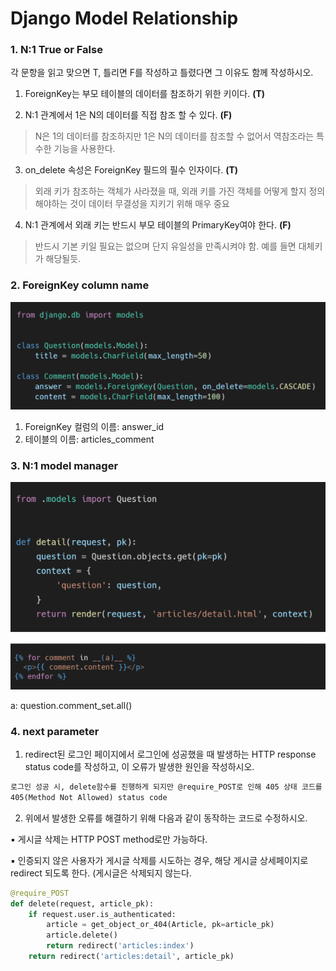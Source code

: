 # Django Model Relationship

### 1. N:1 True or False

각 문항을 읽고 맞으면 T, 틀리면 F를 작성하고 틀렸다면 그 이유도 함께 작성하시오.

1. ForeignKey는 부모 테이블의 데이터를 참조하기 위한 키이다. **(T)**

2) N:1 관계에서 1은 N의 데이터를 직접 참조 할 수 있다. **(F)**

> N은 1의 데이터를 참조하지만 1은 N의 데이터를 참조할 수 없어서 역참조라는 특수한 기능을 사용한다.

3) on_delete 속성은 ForeignKey 필드의 필수 인자이다. **(T)**

> 외래 키가 참조하는 객체가 사라졌을 때, 외래 키를 가진 객체를 어떻게 할지 정의해야하는 것이 데이터 무결성을 지키기 위해 매우 중요

4) N:1 관계에서 외래 키는 반드시 부모 테이블의 PrimaryKey여야 한다. **(F)**

> 반드시 기본 키일 필요는 없으며 단지 유일성을 만족시켜야 함. 예를 들면 대체키가 해당될듯.



### 2. ForeignKey column name

![image-20221005170229725](02_db_homework.assets/image-20221005170229725.png)

1) ForeignKey 컬럼의 이름: answer_id
2) 테이블의 이름: articles_comment



### 3. N:1 model manager

![image-20221005171436952](02_db_homework.assets/image-20221005171436952.png)

a: question.comment_set.all()



### 4. next parameter

1) redirect된 로그인 페이지에서 로그인에 성공했을 때 발생하는 HTTP response status  code를 작성하고, 이 오류가 발생한 원인을 작성하시오.

```txt
로그인 성공 시, delete함수를 진행하게 되지만 @require_POST로 인해 405 상태 코드를 받게 된다.
405(Method Not Allowed) status code
```

2) 위에서 발생한 오류를 해결하기 위해 다음과 같이 동작하는 코드로 수정하시오.

 ▪ 게시글 삭제는 HTTP POST method로만 가능하다. 

 ▪ 인증되지 않은 사용자가 게시글 삭제를 시도하는 경우, 해당 게시글 상세페이지로 redirect 되도록 한다. (게시글은 삭제되지 않는다.

```python
@require_POST
def delete(request, article_pk):
    if request.user.is_authenticated:
        article = get_object_or_404(Article, pk=article_pk)
        article.delete()
        return redirect('articles:index')
    return redirect('articles:detail', article_pk)
```

